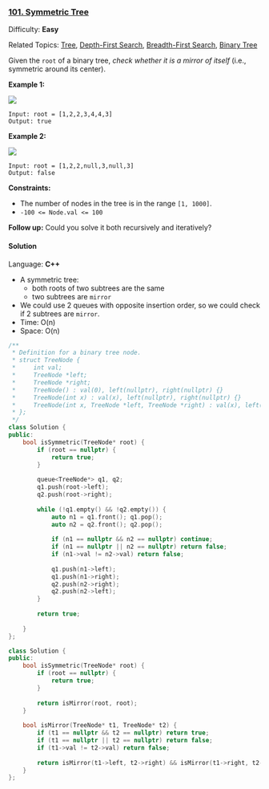 ### [101\. Symmetric Tree](https://leetcode.com/problems/symmetric-tree/)

Difficulty: **Easy**

Related Topics: [Tree](https://leetcode.com/tag/tree/), [Depth-First Search](https://leetcode.com/tag/depth-first-search/), [Breadth-First Search](https://leetcode.com/tag/breadth-first-search/), [Binary Tree](https://leetcode.com/tag/binary-tree/)


Given the `root` of a binary tree, _check whether it is a mirror of itself_ (i.e., symmetric around its center).

**Example 1:**

![](https://assets.leetcode.com/uploads/2021/02/19/symtree1.jpg)

```
Input: root = [1,2,2,3,4,4,3]
Output: true
```

**Example 2:**

![](https://assets.leetcode.com/uploads/2021/02/19/symtree2.jpg)

```
Input: root = [1,2,2,null,3,null,3]
Output: false
```

**Constraints:**

*   The number of nodes in the tree is in the range `[1, 1000]`.
*   `-100 <= Node.val <= 100`

**Follow up:** Could you solve it both recursively and iteratively?

#### Solution

Language: **C++**

* A symmetric tree:
  * both roots of two subtrees are the same
  * two subtrees are `mirror`
* We could use 2 queues with opposite insertion order, so we could check if 2 subtrees are `mirror`.
* Time: O(n)
* Space: O(n)

```c++
/**
 * Definition for a binary tree node.
 * struct TreeNode {
 *     int val;
 *     TreeNode *left;
 *     TreeNode *right;
 *     TreeNode() : val(0), left(nullptr), right(nullptr) {}
 *     TreeNode(int x) : val(x), left(nullptr), right(nullptr) {}
 *     TreeNode(int x, TreeNode *left, TreeNode *right) : val(x), left(left), right(right) {}
 * };
 */
class Solution {
public:
    bool isSymmetric(TreeNode* root) {
        if (root == nullptr) {
            return true;
        }
        
        queue<TreeNode*> q1, q2;
        q1.push(root->left);
        q2.push(root->right);
        
        while (!q1.empty() && !q2.empty()) {
            auto n1 = q1.front(); q1.pop();
            auto n2 = q2.front(); q2.pop();
            
            if (n1 == nullptr && n2 == nullptr) continue;
            if (n1 == nullptr || n2 == nullptr) return false;
            if (n1->val != n2->val) return false;
            
            q1.push(n1->left);
            q1.push(n1->right);
            q2.push(n2->right);
            q2.push(n2->left);
        }
        
        return true;
        
    }
};
```

```c++
class Solution {
public:
    bool isSymmetric(TreeNode* root) {
        if (root == nullptr) {
            return true;
        }
        
        return isMirror(root, root);
    }
    
    bool isMirror(TreeNode* t1, TreeNode* t2) {
        if (t1 == nullptr && t2 == nullptr) return true;
        if (t1 == nullptr || t2 == nullptr) return false;
        if (t1->val != t2->val) return false;
        
        return isMirror(t1->left, t2->right) && isMirror(t1->right, t2->left);
    }
};
```